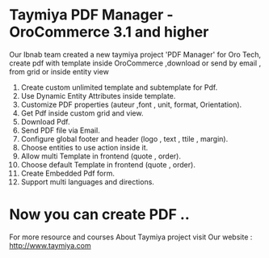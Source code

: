 # Taymiya PDF Manager - OroCommerce 3.1 and higher
Our Ibnab team created a new taymiya project 'PDF Manager' for Oro Tech, create pdf with template inside OroCommerce ,download or send by email , from grid or inside entity view 

1. Create custom unlimited template and subtemplate for Pdf.
2. Use Dynamic Entity Attributes inside template.
3. Customize PDF properties (auteur ,font , unit, format, Orientation).
4. Get Pdf inside custom grid and view.
5. Download Pdf.
6. Send PDF file via Email.
7. Configure global footer and header (logo , text , ttile , margin).
8. Choose entities to use action inside it.
9. Allow multi Template in frontend (quote , order).
10. Choose default Template in frontend (quote , order).
11. Create Embedded Pdf form.
12. Support multi languages and directions.

# Now you can create PDF ..

For more resource and courses About Taymiya project visit Our website :
http://www.taymiya.com
